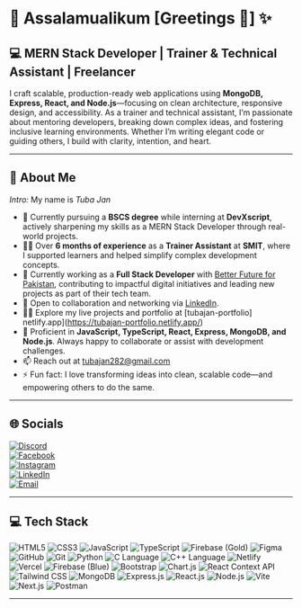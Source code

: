 # 👋 Assalamualikum [Greetings 🫡] ✨

## 💻 MERN Stack Developer | Trainer & Technical Assistant | Freelancer

I craft scalable, production-ready web applications using **MongoDB, Express, React, and Node.js**—focusing on clean architecture, responsive design, and accessibility. As a trainer and technical assistant, I’m passionate about mentoring developers, breaking down complex ideas, and fostering inclusive learning environments. Whether I’m writing elegant code or guiding others, I build with clarity, intention, and heart.

---

## 💫 About Me

*Intro:* My name is *Tuba Jan*
- 🔭 Currently pursuing a **BSCS degree** while interning at **DevXscript**, actively sharpening my skills as a MERN Stack Developer through real-world projects.  
- 👩‍🏫 Over **6 months of experience** as a **Trainer Assistant** at **SMIT**, where I supported learners and helped simplify complex development concepts.  
- 💼 Currently working as a **Full Stack Developer** with [Better Future for Pakistan](https://www.facebook.com/search/top?q=better%20future%20for%20pakistan), contributing to impactful digital initiatives and leading new projects as part of their tech team.  
- 🌱 Open to collaboration and networking via [LinkedIn](https://www.linkedin.com/in/tuba-jan-10b0a12b5/).  
- 👨‍💻 Explore my live projects and portfolio at [tubajan-portfolio] netlify.app](https://tubajan-portfolio.netlify.app/)  
- 💬 Proficient in **JavaScript, TypeScript, React, Express, MongoDB, and Node.js**. Always happy to collaborate or assist with development challenges.  
- 📫 Reach out at [tubajan282@gmail.com](mailto:tubajan282@gmail.com)  
- ⚡ Fun fact: I love transforming ideas into clean, scalable code—and empowering others to do the same.

---

## 🌐 Socials

[![Discord](https://img.shields.io/badge/Discord-%237289DA.svg?logo=discord&logoColor=white)](https://discord.gg/tubajan)  
[![Facebook](https://img.shields.io/badge/Facebook-%231877F2.svg?logo=Facebook&logoColor=white)](https://www.facebook.com/profile.php?id=100088131563237)  
[![Instagram](https://img.shields.io/badge/Instagram-%23E4405F.svg?logo=Instagram&logoColor=white)](https://instagram.com/tubajan282)  
[![LinkedIn](https://img.shields.io/badge/LinkedIn-%230077B5.svg?logo=linkedin&logoColor=white)](https://www.linkedin.com/in/tuba-jan-10b0a12b5/)  
[![Email](https://img.shields.io/badge/Email-D14836?logo=gmail&logoColor=white)](mailto:tubajan282@gmail.com)

---

## 💻 Tech Stack

![HTML5](https://img.shields.io/badge/html5-%23E34F26.svg?style=for-the-badge&logo=html5&logoColor=white)
![CSS3](https://img.shields.io/badge/css3-%231572B6.svg?style=for-the-badge&logo=css3&logoColor=white)
![JavaScript](https://img.shields.io/badge/javascript-%23323330.svg?style=for-the-badge&logo=javascript&logoColor=%23F7DF1E)
![TypeScript](https://img.shields.io/badge/typescript-%23007ACC.svg?style=for-the-badge&logo=typescript&logoColor=white)
![Firebase (Gold)](https://img.shields.io/badge/firebase-a08021?style=for-the-badge&logo=firebase&logoColor=ffcd34)
![Figma](https://img.shields.io/badge/figma-%23F24E1E.svg?style=for-the-badge&logo=figma&logoColor=white)
![GitHub](https://img.shields.io/badge/github-%23121011.svg?style=for-the-badge&logo=github&logoColor=white)
![Git](https://img.shields.io/badge/git-%23F05033.svg?style=for-the-badge&logo=git&logoColor=white)
![Python](https://img.shields.io/badge/python-3670A0?style=for-the-badge&logo=python&logoColor=ffdd54)
![C Language](https://img.shields.io/badge/c-%2300599C.svg?style=for-the-badge&logo=c&logoColor=white)
![C++ Language](https://img.shields.io/badge/c++-%2300599C.svg?style=for-the-badge&logo=c%2B%2B&logoColor=white)
![Netlify](https://img.shields.io/badge/netlify-%23000000.svg?style=for-the-badge&logo=netlify&logoColor=#00C7B7)
![Vercel](https://img.shields.io/badge/vercel-%23000000.svg?style=for-the-badge&logo=vercel&logoColor=white)
![Firebase (Blue)](https://img.shields.io/badge/firebase-%23039BE5.svg?style=for-the-badge&logo=firebase)
![Bootstrap](https://img.shields.io/badge/bootstrap-%238511FA.svg?style=for-the-badge&logo=bootstrap&logoColor=white)
![Chart.js](https://img.shields.io/badge/chart.js-F5788D.svg?style=for-the-badge&logo=chart.js&logoColor=white)
![React Context API](https://img.shields.io/badge/Context--Api-000000?style=for-the-badge&logo=react)
![Tailwind CSS](https://img.shields.io/badge/tailwindcss-%2338B2AC.svg?style=for-the-badge&logo=tailwind-css&logoColor=white)
![MongoDB](https://img.shields.io/badge/MongoDB-%234ea94b.svg?style=for-the-badge&logo=mongodb&logoColor=white)
![Express.js](https://img.shields.io/badge/express.js-%23404d59.svg?style=for-the-badge&logo=express&logoColor=%2361DAFB)
![React.js](https://img.shields.io/badge/react-%2320232a.svg?style=for-the-badge&logo=react&logoColor=%2361DAFB)
![Node.js](https://img.shields.io/badge/node.js-6DA55F?style=for-the-badge&logo=node.js&logoColor=white)
![Vite](https://img.shields.io/badge/vite-%23646CFF.svg?style=for-the-badge&logo=vite&logoColor=white)
![Next.js](https://img.shields.io/badge/Next-black?style=for-the-badge&logo=next.js&logoColor=white)
![Postman](https://img.shields.io/badge/Postman-FF6C37?style=for-the-badge&logo=postman&logoColor=white)

---
